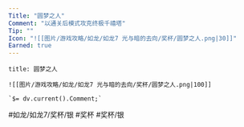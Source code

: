 ```yaml
---
Title: "圆梦之人"
Comment: "以通关后模式攻克终极千禧塔"
Tip: ""
Icon: "![[图片/游戏攻略/如龙/如龙7 光与暗的去向/奖杯/圆梦之人.png|30]]"
Earned: true
---
```

```ad-common-silver-trophy
title: 圆梦之人

![[图片/游戏攻略/如龙/如龙7 光与暗的去向/奖杯/圆梦之人.png|100]]

`$= dv.current().Comment;`

```

#如龙/如龙7/奖杯/银 #奖杯 #奖杯/银
